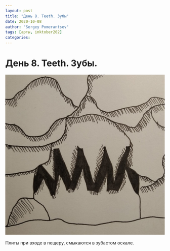 ```yaml
---
layout: post
title: "День 8. Teeth. Зубы"
date: 2020-10-08
author: "Sergey Pomerantsev"
tags: [арты, inktober202]
categories:
---
```


# День 8. Teeth. Зубы.

![](/assets/images/_inktober20-8.jpg)

Плиты при входе в пещеру, смыкаются в зубастом оскале.
